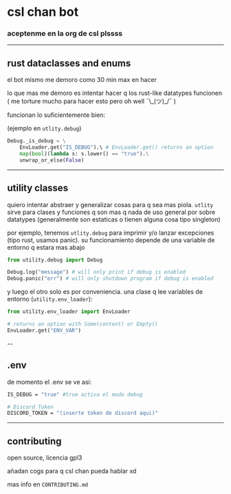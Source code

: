 # csl chan bot
### aceptenme en la org de csl plssss

---

## rust dataclasses and enums

el bot mismo me demoro como 30 min max en hacer

lo que mas me demoro es intentar hacer q los rust-like datatypes funcionen ( me torture mucho para hacer esto pero oh well 
¯\\\_(ツ)_/¯ )

funcionan lo suficientemente bien:

(ejemplo en `utlity.debug`)
```python
Debug._is_debug = \
    EnvLoader.get("IS_DEBUG").\ # EnvLoader.get() returns an option
    map(bool)(lambda s: s.lower() == "true").\
    unwrap_or_else(False)
```

---

## utility classes

quiero intentar abstraer y generalizar cosas para q sea mas piola. `utlity` sirve para clases y funciones q son mas q nada de uso general por sobre datatypes (generalmente son estaticas o tienen alguna cosa tipo singleton)

por ejemplo, tenemos `utlity.debug` para imprimir y/o lanzar excepciones (tipo rust, usamos panic). su funcionamiento depende de una variable de entorno q estara mas abajo

```python
from utility.debug import Debug

Debug.log("message") # will only print if debug is enabled
Debug.panic("err") # will only shutdown program if debug is enabled

```

y luego el otro solo es por conveniencia. una clase q lee variables de entorno (`utility.env_loader`):

```python
from utility.env_loader import EnvLoader

# returns an option with Some(content) or Empty()
EnvLoader.get("ENV_VAR")
```

--

## .env

de momento el .env se ve asi:

```bash
IS_DEBUG = "true" #true activa el modo debug

# Discord Token
DISCORD_TOKEN = "(inserte token de discord aqui)"
```

---

## contributing

open source, licencia gpl3

añadan cogs para q csl chan pueda hablar xd

mas info en `CONTRIBUTING.md`
